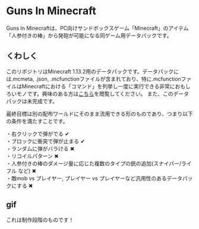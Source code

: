   
# Guns In Minecraft  
  
Guns In Minecraftは、PC向けサンドボックスゲーム「Minecraft」のアイテム「人参付きの棒」から発砲が可能になる同ゲーム用データパックです。

## くわしく  
このリポジトリはMinecraft 1.13.2用のデータパックです。データパックには.mcmeta, .json, .mcfunctionファイルが含まれており、特に.mcfunctionファイルはMinecraftにおける「コマンド」を列挙し一度に実行できる非常におもしろいモノです。興味のある方は[こちら](https://hollys-command-lecture.hatenablog.com/entry/how-to-function)を閲覧してください。
また、このデータパックは未完成です。

最終目標は別の配布ワールドにそのまま流用できる形のものであり、つまり以下の条件を満たすことです。

・右クリックで弾がでる ✔  
・ブロックに衝突で弾が止まる ✔  
・ランダムに弾がバラける ✖  
・リコイルパターン ✖  
・人参付きの棒のダメージ量に応じた複数のタイプの銃の追加(スナイパー/ライフル など) ✖  
・敵mob vs プレイヤー, プレイヤー vs プレイヤーなど汎用性のあるデータパックにする ✖  

## gif
これは制作段階のものです！  
